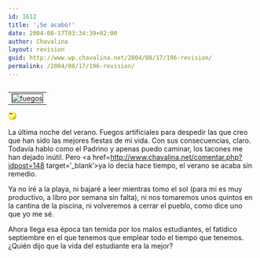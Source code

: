 ```yaml
---
id: 1612
title: '¡Se acabó!'
date: 2004-08-17T03:34:39+02:00
author: Chavalina
layout: revision
guid: http://www.wp.chavalina.net/2004/08/17/196-revision/
permalink: /2004/08/17/196-revision/
---
```

<table cellspacing="5" cellpadding="10" width="1" align="left">
  <tr>
    <td>
      <img src="http://www.chavalina.net/imagenes/fotos/fireworks.jpg" border="1" alt=fuegos artificiales" border="1">
    </td>
  </tr>
</table>

![emo](/imagenes/emoticonos/pensativo.gif) 

La última noche del verano. Fuegos artificiales para despedir las que creo que han sido las mejores fiestas de mi vida. Con sus consecuencias, claro. Todavía hablo como el Padrino y apenas puedo caminar, los tacones me han dejado inútil. Pero <a href=http://www.chavalina.net/comentar.php?idpost=148 target=′_blank′>ya lo decía hace tiempo</a>, el verano se acaba sin remedio. 

Ya no iré a la playa, ni bajaré a leer mientras tomo el sol (para mi es muy productivo, a libro por semana sin falta), ni nos tomaremos unos quintos en la cantina de la piscina, ni volveremos a cerrar el pueblo, como dice uno que yo me sé.

Ahora llega esa época tan temida por los malos estudiantes, el fatídico septiembre en el que tenemos que emplear todo el tiempo que tenemos. ¿Quién dijo que la vida del estudiante era la mejor?